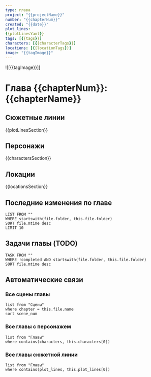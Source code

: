 ```yaml
---
type: глава
project: "{{projectName}}"
number: "{{chapterNum}}"
created: "{{date}}"
plot_lines:
{{plotLinesYaml}}
tags: [{{tags}}]
characters: [{{characterTags}}]
locations: [{{locationTags}}]
image: "{{tagImage}}"
---
```


![[{{tagImage}}]]

# Глава {{chapterNum}}: {{chapterName}}

## Сюжетные линии
{{plotLinesSection}}

## Персонажи
{{charactersSection}}

## Локации
{{locationsSection}}

## Последние изменения по главе
```dataview
LIST FROM ""
WHERE startswith(file.folder, this.file.folder)
SORT file.mtime desc
LIMIT 10
```

## Задачи главы (TODO)
```dataview
TASK FROM ""
WHERE !completed AND startswith(file.folder, this.file.folder)
SORT file.mtime desc
```

## Автоматические связи

### Все сцены главы
```dataview
list from "Сцены"
where chapter = this.file.name
sort scene_num
```

### Все главы с персонажем
```dataview
list from "Главы"
where contains(characters, this.characters[0])
```

### Все главы сюжетной линии
```dataview
list from "Главы"
where contains(plot_lines, this.plot_lines[0])
```
